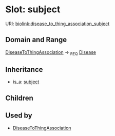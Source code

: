 # Slot: subject




URI: [biolink:disease_to_thing_association_subject](https://w3id.org/biolink/vocab/disease_to_thing_association_subject)
## Domain and Range

[DiseaseToThingAssociation](DiseaseToThingAssociation.md) ->  <sub>REQ</sub> [Disease](Disease.md)
## Inheritance

 *  is_a: [subject](subject.md)
## Children

## Used by

 * [DiseaseToThingAssociation](DiseaseToThingAssociation.md)
